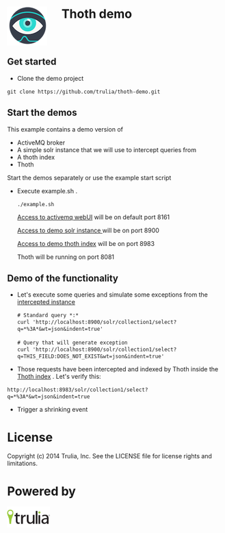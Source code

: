 <img align="left" src="thoth.png?raw=true">  &nbsp;&nbsp;&nbsp;&nbsp; Thoth demo 
======================
<br><br>

Get started
------------------------
- Clone the demo project 
```
git clone https://github.com/trulia/thoth-demo.git
```

Start the demos
------------------------
This example contains a demo version of 
- ActiveMQ broker
- A simple solr instance that we will use to intercept queries from
- A thoth index
- Thoth

Start the demos separately or use the example start script
- Execute example.sh . 
    ```
    ./example.sh
    ``` 

    [Access to activemq webUI](http://localhost:8161/admin/queues.jsp) will be on default port 8161
    
    [Access to demo solr instance ](http://localhost:8900/solr/#/) will be on port 8900
    
    [Access to demo thoth index](http://localhost:8983/solr/#/) will be on port 8983

    Thoth will be running on port 8081
    
Demo of the functionality
---------------------------
- Let's execute some queries and simulate some exceptions from the [intercepted instance](http://localhost:8900/solr/#/)

	```
	# Standard query *:*
	curl 'http://localhost:8900/solr/collection1/select?q=*%3A*&wt=json&indent=true'

	# Query that will generate exception
	curl 'http://localhost:8900/solr/collection1/select?q=THIS_FIELD:DOES_NOT_EXIST&wt=json&indent=true'
	```
- Those requests have been intercepted and indexed by Thoth inside the [Thoth index](http://localhost:8983/solr/#/) . Let's verify this: 

```
http://localhost:8983/solr/collection1/select?q=*%3A*&wt=json&indent=true
```

- Trigger a shrinking event


License
=============
Copyright (c) 2014 Trulia, Inc. See the LICENSE file for license rights and limitations.

Powered by
=============
<img align="left" src="powered-trulia.png?raw=true">